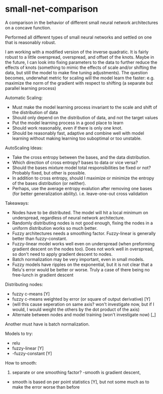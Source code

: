 # small-net-comparison
A comparison in the behavior of different small neural network architectures on a concave function.

Performed all different types of small neural networks and settled on one that is reasonably robust.

I am working with a modified version of the inverse quadratic. It is fairly robust to a little overspread, overspread, and offset of the knots.
Maybe in the future, I can look into fixing parameters to the data to further reduce the effects of knots (something to mimic the effects of scale and/or shifting the data, but still the model to make fine tuning adjustments).
The question becomes, underwhat metric for scaling will the model learn the faster: e.g. maximize the norm of the gradient with respect to shifting (a separate but parallel learning process)

Automatic Scaling:
- Must make the model learning process invariant to the scale and shift of the distribution of data
- Should only depend on the distribution of data, and not the target values
- Put the model learning process in a good place to learn
- Should work reasonably, even if there is only one knot.
- Should be reasonably fast, adaptive and combine well with model learning without making learning too suboptimal or too unstable.

AutoScaling Ideas:
- Take the cross entropy between the bases, and the data distribution.
- Which direction of cross entropy? bases to data or vice versa?
- Should the bases mixture model total responsibilities be fixed or not? Probably fixed, but other is possible.
- In addition to cross entropy, should I maximize or minimize the entropy of the bases distribution (or neither).
- Perhaps, use the average entropy evalution after removing one bases (for better generalization ability). i.e. leave-one-out cross validation

Takeaways:

- Nodes have to be distributed. The model will hit a local minimum on underspread, regardless of neural network architecture.
- Randomly distributing nodes is not good enough, fixing the nodes in a uniform distribution works so much better.
- Fuzzy architectures needs a smoothing factor. Fuzzy-linear is generally better than fuzzy-constant.
- Fuzzy-linear model works well even on underspread (when preforming gradient descent on the nodes too). Does not work well in overspread, so don't need to apply gradient descent to nodes.
- Batch normalization may be very important, even in small models.
- Fuzzy models have ripples on the exponential, but it is not clear that a Relu's error would be better or worse. Truly a case of there being no free-lunch in gradient descent


Distributing nodes:
- fuzzy c-means [Y]
- fuzzy c-means weighted by error (or square of output derivative) [Y]
- (will this cause seperation on same axis? won't investigate now, but if I would, I would weight the others by the dot product of the axis)
- Alternate between nodes and model training (won't investigate now) [_]

Another must have is batch normalization.

Models to try:
- relu
- fuzzy-linear [Y]
- -fuzzy-constant [Y]

How to smooth:
1) separate or one smoothing factor?
-smooth is gradient descent,
- smooth is based on per point statistics [Y], but not some much as to make the error worse than before
